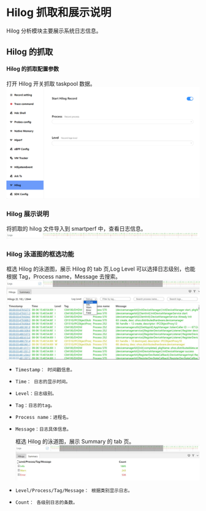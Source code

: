 # Hilog 抓取和展示说明

Hilog 分析模块主要展示系统日志信息。

## Hilog 的抓取

#### Hilog 的抓取配置参数

打开 Hilog 开关抓取 taskpool 数据。
![GitHub Logo](../../figures/Hilog/hilogconfig.jpg)

### Hilog 展示说明

将抓取的 hilog 文件导入到 smartperf 中，查看日志信息。
![GitHub Logo](../../figures/Hilog/hilogrow.jpg)

### Hilog 泳道图的框选功能

框选 Hilog 的泳道图，展示 Hilog 的 tab 页,Log Level 可以选择日志级别，也能根据 Tag，Process name，Message 去搜索。
![GitHub Logo](../../figures/Hilog/hilogtab.jpg)

-     Timestamp： 时间戳信息。
-     Time： 日志的显示时间。
-     Level：日志级别。
-     Tag：日志的tag。
-     Process name：进程名。
-     Message：日志具体信息。
  框选 Hilog 的泳道图，展示 Summary 的 tab 页。
  ![GitHub Logo](../../figures/Hilog/hilogsummarytab.jpg)
-     Level/Process/Tag/Message： 根据类别显示日志。
-     Count： 各级别日志的条数。
